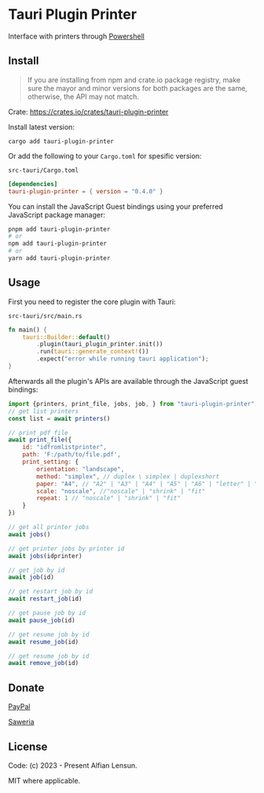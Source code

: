 # Tauri Plugin Printer
Interface with printers through [Powershell](https://learn.microsoft.com/en-us/powershell/scripting/install/installing-powershell-on-windows?view=powershell-7.3)

## Install
> If you are installing from npm and crate.io package registry, make sure the mayor and minor versions for both packages are the same, otherwise, the API may not match.

Crate: https://crates.io/crates/tauri-plugin-printer

Install latest version:

`cargo add tauri-plugin-printer`

Or add the following to your `Cargo.toml` for spesific version:

`src-tauri/Cargo.toml`

```toml
[dependencies]
tauri-plugin-printer = { version = "0.4.0" }
```

You can install the JavaScript Guest bindings using your preferred JavaScript package manager:

```sh
pnpm add tauri-plugin-printer
# or
npm add tauri-plugin-printer
# or
yarn add tauri-plugin-printer
```

## Usage

First you need to register the core plugin with Tauri:

`src-tauri/src/main.rs`

```rust
fn main() {
    tauri::Builder::default()
        .plugin(tauri_plugin_printer.init())  
        .run(tauri::generate_context!())
        .expect("error while running tauri application");
}
```

Afterwards all the plugin's APIs are available through the JavaScript guest bindings:

```javascript
import {printers, print_file, jobs, job, } from "tauri-plugin-printer";
// get list printers
const list = await printers()

// print pdf file
await print_file({
    id: "idfromlistprinter",
    path: 'F:/path/to/file.pdf',
    print_setting: {
        orientation: "landscape",
        method: "simplex", // duplex \ simplex | duplexshort
        paper: "A4", // "A2" | "A3" | "A4" | "A5" | "A6" | "letter" | "legal" | "tabloid"
        scale: "noscale", //"noscale" | "shrink" | "fit"
        repeat: 1 // "noscale" | "shrink" | "fit"
    }
})

// get all printer jobs
await jobs()

// get printer jobs by printer id 
await jobs(idprinter)

// get job by id
await job(id)

// get restart job by id
await restart_job(id)

// get pause job by id
await pause_job(id)

// get resume job by id
await resume_job(id)

// get resume job by id
await remove_job(id)

```


## Donate
[PayPal](https://paypal.me/alfianlensun)

[Saweria](https://saweria.co/alfianlensun)

## License
Code: (c) 2023 - Present Alfian Lensun.

MIT where applicable.